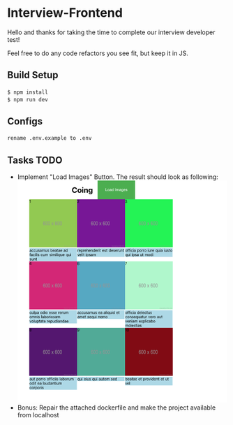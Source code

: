 # Interview-Frontend
Hello and thanks for taking the time to complete our interview developer test!

Feel free to do any code refactors you see fit, but keep it in JS.

## Build Setup

```bash
$ npm install
$ npm run dev
```

## Configs
```bash
rename .env.example to .env
```

## Tasks TODO
* Implement "Load Images" Button. The result should look as following:
  ![demo](./static/demo.png)
* Bonus: Repair the attached dockerfile and make the project available from localhost
